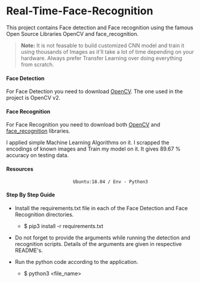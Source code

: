 # Real-Time-Face-Recognition
This project contains Face detection and Face recognition using the famous Open Source Libraries OpenCV and face_recognition.


> **Note:** It is not feasable to build customized CNN model and train it using thousands of Images as it'll take a lot of time depending on your hardware. Always prefer Transfer Learning over doing everything from scratch.
 


#### Face Detection
<p> For Face Detection you need to download <a href = "https://opencv.org/">OpenCV</a>. The one used in the project is OpenCV v2. </p>



#### Face Recognition
<p> For Face Recognition you need to download both <a href = "https://opencv.org/">OpenCV</a> and <a href="https://pypi.org/project/face_recognition/">face_recognition</a> libraries. </p> 

I applied simple Machine Learning Algorithms on it. I scrapped the encodings of known images and Train my model on it. It gives 89.67 % accuracy on testing data.


#### Resources 
                             Ubuntu:18.04 / Env - Python3 


#### Step By Step Guide 

* Install the requirements.txt file in each of the Face Detection and Face Recognition directories.
   * $ pip3 install -r requirements.txt



* Do not forget to provide the arguments while running the detection and recognition scripts. Details of the arguments are given in respective README's.



* Run the python code according to the application.
   * $ python3  <file_name>
